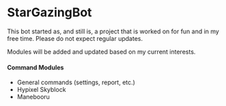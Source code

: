 # StarGazingBot

This bot started as, and still is, a project that is worked on for fun and in my free time.
Please do not expect regular updates.

Modules will be added and updated based on my current interests.

#### Command Modules
 - General commands (settings, report, etc.)
 - Hypixel Skyblock
 - Manebooru

